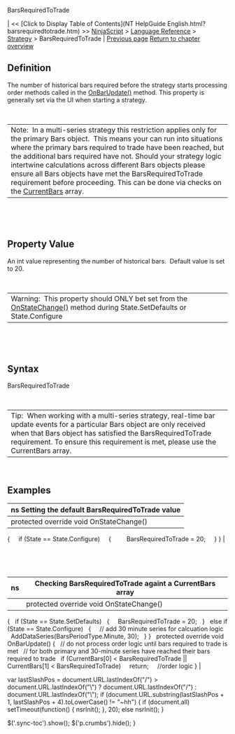 ﻿










 


BarsRequiredToTrade







| &lt;&lt; [Click to Display Table of Contents](NT HelpGuide English.html?barsrequiredtotrade.htm) &gt;&gt;
 [NinjaScript](ninjascript.htm) &gt; [Language Reference](language_reference_wip.htm) &gt; [Strategy](strategy.htm) &gt;
BarsRequiredToTrade | [Previous page](getatmstrategyuniqueid.htm)
[Return to chapter overview](strategy.htm)










Definition
----------


The number of historical bars required before the strategy starts processing order methods called in the [OnBarUpdate()](onbarupdate.htm) method. This property is generally set via the UI when starting a strategy.


 




|  |
| --- |
| Note:  In a multi-series strategy this restriction applies only for the primary Bars object.  This means your can run into situations where the primary bars required to trade have been reached, but the additional bars required have not. Should your strategy logic intertwine calculations across different Bars objects please ensure all Bars objects have met the BarsRequiredToTrade requirement before proceeding. This can be done via checks on the [CurrentBars](currentbars.htm) array. |



 


 


Property Value
--------------


An int value representing the number of historical bars.  Default value is set to 20.


 




|  |
| --- |
| Warning:  This property should ONLY bet set from the [OnStateChange()](onstatechange.htm) method during State.SetDefaults or State.Configure |



 


 


Syntax
------


BarsRequiredToTrade


 




|  |
| --- |
| Tip:  When working with a multi-series strategy, real-time bar update events for a particular Bars object are only received when that Bars object has satisfied the BarsRequiredToTrade requirement. To ensure this requirement is met, please use the CurrentBars array. |



 



Examples
--------




| ns Setting the default BarsRequiredToTrade value |
| --- |
| protected override void OnStateChange() 
{
     if (State == State.Configure)
     {
         BarsRequiredToTrade = 20;
     }
} |



 


 




| ns | Checking BarsRequiredToTrade againt a CurrentBars array |
| --- | --- |
|  | protected override void OnStateChange() 
{
   if (State == State.SetDefaults) 
   {
     BarsRequiredToTrade = 20;
   }
   else if (State == State.Configure) 
   {
     // add 30 minute series for calcuation logic
     AddDataSeries(BarsPeriodType.Minute, 30);
   }
}
 
protected override void OnBarUpdate() 
{
   // do not process order logic until bars required to trade is met 
   // for both primary and 30-minute series have reached their bars required to trade
   if (CurrentBars[0] &lt; BarsRequiredToTrade || CurrentBars[1] &lt; BarsRequiredToTrade)
     return;
 
   //order logic
} |








 
 var lastSlashPos = document.URL.lastIndexOf("/") &gt; document.URL.lastIndexOf("\\") ? document.URL.lastIndexOf("/") : document.URL.lastIndexOf("\\");
 if (document.URL.substring(lastSlashPos + 1, lastSlashPos + 4).toLowerCase() != "~hh") {
 if (document.all) setTimeout(function() {
 nsrInit();
 }, 20);
 else nsrInit();
 }
 
 
 $('.sync-toc').show();
 $('p.crumbs').hide();
 }
 
 
 



